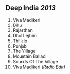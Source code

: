 ## Deep India *2013*

1. Viva Madikeri
2. Bihu
3. Rajasthan
4. Dhol Lejhim
5. Thillelo
6. Punjab
7. The Village
8. Mountain Ballad
9. Sounds Of The Village
10. Viva Madikeri *(Radio Edit)*
